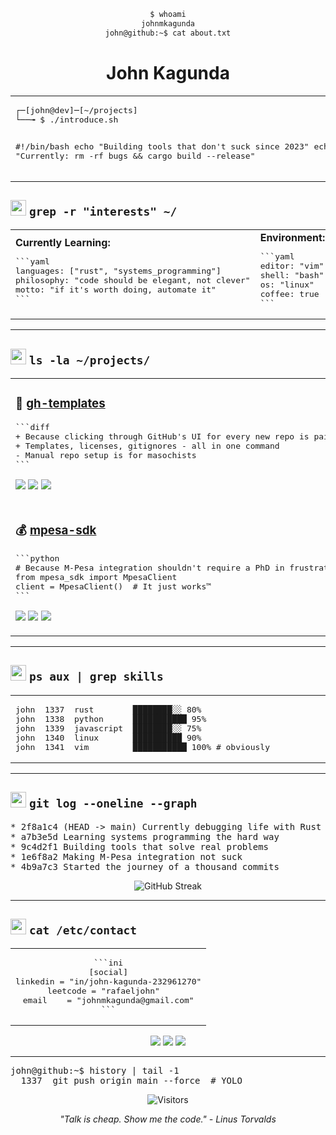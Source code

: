 <div align="center">

```bash
$ whoami
johnmkagunda
john@github:~$ cat about.txt
```

# John Kagunda

</div>

<table>
<tr>
<td>
<pre>
┌─[john@dev]─[~/projects]
└──╼ $ ./introduce.sh

#!/bin/bash
echo "Building tools that don't suck since 2023"
echo "Currently: rm -rf bugs && cargo build --release"
</pre>
</td>
</tr>
</table>

## <img src="https://raw.githubusercontent.com/Tarikul-Islam-Anik/Animated-Fluent-Emojis/master/Emojis/Objects/Gear.png" width="25" height="25" /> `grep -r "interests" ~/`

<table>
<tr>
<td width="50%">
<strong>Currently Learning:</strong>
<pre>
```yaml
languages: ["rust", "systems_programming"]
philosophy: "code should be elegant, not clever"
motto: "if it's worth doing, automate it"
```
</pre>
</td>
<td width="50%">
<strong>Environment:</strong>
<pre>
```yaml
editor: "vim"        # fight me
shell: "bash"
os: "linux"         # obviously
coffee: true        # required dependency
```
</pre>
</td>
</tr>
</table>

---

## <img src="https://raw.githubusercontent.com/Tarikul-Islam-Anik/Animated-Fluent-Emojis/master/Emojis/Objects/File%20Folder.png" width="25" height="25" /> `ls -la ~/projects/`

<table>

<tr>
<td>
<h3>🔧 <a href="https://gh-templates.dev">gh-templates</a></h3>
<pre>
```diff
+ Because clicking through GitHub's UI for every new repo is pain
+ Templates, licenses, gitignores - all in one command
- Manual repo setup is for masochists
```
</pre>
<p>
<img src="https://img.shields.io/badge/javascript-%23323330.svg?style=flat&logo=javascript&logoColor=%23F7DF1E" />
<img src="https://img.shields.io/badge/github%20api-%23121011.svg?style=flat&logo=github&logoColor=white" />
<img src="https://img.shields.io/badge/automation-%23FF6B6B.svg?style=flat" />
</p>
</td>
</tr>

<tr>
<td>
<h3>💰 <a href="https://mpesakit.dev">mpesa-sdk</a></h3>
<pre>
```python
# Because M-Pesa integration shouldn't require a PhD in frustration
from mpesa_sdk import MpesaClient
client = MpesaClient()  # It just works™
```
</pre>
<p>
<img src="https://img.shields.io/badge/python-3670A0?style=flat&logo=python&logoColor=ffdd54" />
<img src="https://img.shields.io/badge/rest%20api-%2361DAFB.svg?style=flat" />
<img src="https://img.shields.io/badge/security-%23FF0000.svg?style=flat&logo=security&logoColor=white" />
</p>
</td>
</tr>

</table>

---

## <img src="https://raw.githubusercontent.com/Tarikul-Islam-Anik/Animated-Fluent-Emojis/master/Emojis/Objects/Desktop%20Computer.png" width="25" height="25" /> `ps aux | grep skills`

<table>
<tr>
<td width="50%">
<pre>
john  1337  rust        ████████░░ 80%
john  1338  python      ███████████ 95% 
john  1339  javascript  ████████░░ 75%
john  1340  linux       ██████████ 90%
john  1341  vim         ███████████ 100% # obviously
</pre>
</td>
</td>
</tr>
</table>

---

## <img src="https://raw.githubusercontent.com/Tarikul-Islam-Anik/Animated-Fluent-Emojis/master/Emojis/Objects/Chart%20Increasing.png" width="25" height="25" /> `git log --oneline --graph`

<p align="center">
<pre>
* 2f8a1c4 (HEAD -> main) Currently debugging life with Rust
* a7b3e5d Learning systems programming the hard way  
* 9c4d2f1 Building tools that solve real problems
* 1e6f8a2 Making M-Pesa integration not suck
* 4b9a7c3 Started the journey of a thousand commits
</pre>
</p>

<p align="center">
<img src="https://github-readme-streak-stats.herokuapp.com/?user=rafaeljohn9&theme=dark&hide_border=true&background=0D1117&stroke=58A6FF&ring=58A6FF&fire=FF6B35&currStreakNum=C9D1D9&sideNums=C9D1D9&currStreakLabel=7D8590&sideLabels=7D8590&dates=7D8590" alt="GitHub Streak"/>
</p>

---

## <img src="https://raw.githubusercontent.com/Tarikul-Islam-Anik/Animated-Fluent-Emojis/master/Emojis/Objects/Telephone.png" width="25" height="25" /> `cat /etc/contact`

<p align="center">
<table>
<tr>
<td align="center">
<pre>
```ini
[social]
linkedin = "in/john-kagunda-232961270"
leetcode = "rafaeljohn"  
email    = "johnmkagunda@gmail.com"
```
</pre>
</td>
</tr>
</table>
</p>

<p align="center">
<a href="https://linkedin.com/in/john-kagunda-232961270/"><img src="https://img.shields.io/badge/LinkedIn-0077B5?style=for-the-badge&logo=linkedin&logoColor=white" /></a>
<a href="https://www.leetcode.com/rafaeljohn"><img src="https://img.shields.io/badge/LeetCode-FFA116?style=for-the-badge&logo=leetcode&logoColor=white" /></a>
<a href="mailto:johnmkagunda@gmail.com"><img src="https://img.shields.io/badge/Email-D14836?style=for-the-badge&logo=gmail&logoColor=white" /></a>
</p>

---

<p align="center">
<pre>
john@github:~$ history | tail -1
  1337  git push origin main --force  # YOLO
</pre>
</p>

<p align="center">
<img src="https://komarev.com/ghpvc/?username=rafaeljohn9&color=green&style=flat-square&label=visitors" alt="Visitors" />
</p>

<p align="center">
<em>"Talk is cheap. Show me the code." - Linus Torvalds</em>
</p>
